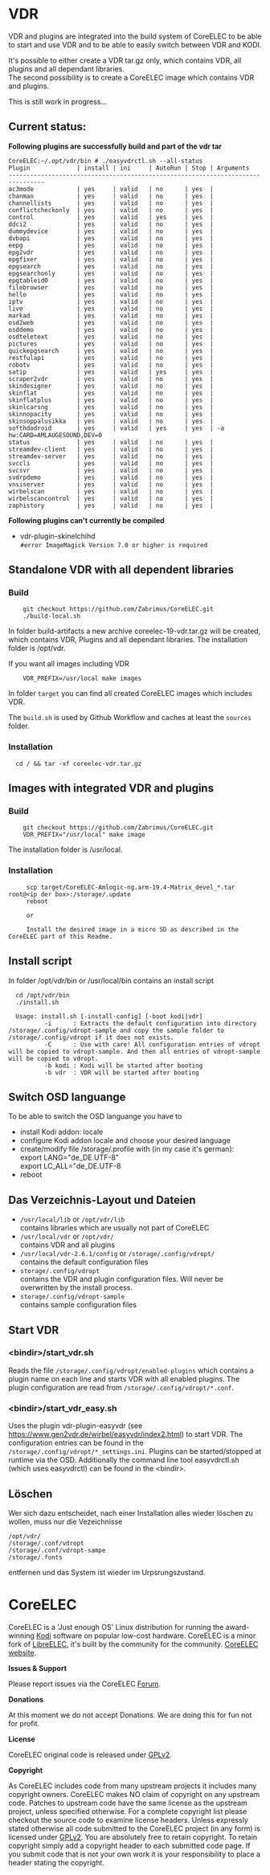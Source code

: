 # VDR
VDR and plugins are integrated into the build system of CoreELEC to be able to start and use VDR and to be able to easily switch between VDR and KODI.

It's possible to either create a VDR tar.gz only, which contains VDR, all plugins and all dependant libraries.<br>
The second possibility is to create a CoreELEC image which contains VDR and plugins.


This is still work in progress...

## Current status:

**Following plugins are successfully build and part of the vdr tar**
```
CoreELEC:~/.opt/vdr/bin # ./easyvdrctl.sh --all-status
Plugin             | install | ini     | AutoRun | Stop | Arguments
--------------------------------------------------------------------------------
ac3mode            | yes     | valid   | no      | yes  |
chanman            | yes     | valid   | no      | yes  |
channellists       | yes     | valid   | no      | yes  |
conflictcheckonly  | yes     | valid   | no      | yes  |
control            | yes     | valid   | yes     | yes  |
ddci2              | yes     | valid   | no      | yes  |
dummydevice        | yes     | valid   | no      | yes  |
dvbapi             | yes     | valid   | no      | yes  |
eepg               | yes     | valid   | no      | yes  |
epg2vdr            | yes     | valid   | no      | yes  |
epgfixer           | yes     | valid   | no      | yes  |
epgsearch          | yes     | valid   | no      | yes  |
epgsearchonly      | yes     | valid   | no      | yes  |
epgtableid0        | yes     | valid   | no      | yes  |
filebrowser        | yes     | valid   | no      | yes  |
hello              | yes     | valid   | no      | yes  |
iptv               | yes     | valid   | no      | yes  |
live               | yes     | valid   | no      | yes  |
markad             | yes     | valid   | no      | yes  |
osd2web            | yes     | valid   | no      | yes  |
osddemo            | yes     | valid   | no      | yes  |
osdteletext        | yes     | valid   | no      | yes  |
pictures           | yes     | valid   | no      | yes  |
quickepgsearch     | yes     | valid   | no      | yes  |
restfulapi         | yes     | valid   | no      | yes  |
robotv             | yes     | valid   | no      | yes  |
satip              | yes     | valid   | yes     | yes  |
scraper2vdr        | yes     | valid   | no      | yes  |
skindesigner       | yes     | valid   | no      | yes  |
skinflat           | yes     | valid   | no      | yes  |
skinflatplus       | yes     | valid   | no      | yes  |
skinlcarsng        | yes     | valid   | no      | yes  |
skinnopacity       | yes     | valid   | no      | yes  |
skinsoppalusikka   | yes     | valid   | no      | yes  |
softhdodroid       | yes     | valid   | yes     | yes  | -a hw:CARD=AMLAUGESOUND,DEV=0
status             | yes     | valid   | no      | yes  |
streamdev-client   | yes     | valid   | no      | yes  |
streamdev-server   | yes     | valid   | no      | yes  |
svccli             | yes     | valid   | no      | yes  |
svcsvr             | yes     | valid   | no      | yes  |
svdrpdemo          | yes     | valid   | no      | yes  |
vnsiserver         | yes     | valid   | no      | yes  |
wirbelscan         | yes     | valid   | no      | yes  |
wirbelscancontrol  | yes     | valid   | no      | yes  |
zaphistory         | yes     | valid   | no      | yes  |
```

**Following plugins can't currently be compiled**
- vdr-plugin-skinelchihd<br>
  ``#error ImageMagick Version 7.0 or higher is required``


## Standalone VDR with all dependent libraries
### Build
```
    git checkout https://github.com/Zabrimus/CoreELEC.git
    ./build-local.sh
```
In folder build-artifacts a new archive coreelec-19-vdr.tar.gz will be created, which contains VDR, Plugins 
and all dependant libraries. The installation folder is /opt/vdr.

If you want all images including VDR
```    
    VDR_PREFIX=/usr/local make images       
```
In folder ```target``` you can find all created CoreELEC images which includes VDR.

The ```build.sh``` is used by Github Workflow and caches at least the ```sources``` folder.<br>

### Installation
```
  cd / && tar -xf coreelec-vdr.tar.gz
```

## Images with integrated VDR and plugins
### Build
```
    git checkout https://github.com/Zabrimus/CoreELEC.git
    VDR_PREFIX="/usr/local" make image
```
The installation folder is /usr/local.

### Installation
```
     scp target/CoreELEC-Amlogic-ng.arm-19.4-Matrix_devel_*.tar root@<ip der box>:/storage/.update
     reboot
     
     or
     
     Install the desired image in a micro SD as described in the CoreELEC part of this Readme. 
```

## Install script
In folder /opt/vdr/bin or /usr/local/bin contains an install script
```
  cd /opt/vdr/bin
  ./install.sh
  
  Usage: install.sh [-install-config] [-boot kodi|vdr]
          -i      : Extracts the default configuration into directory /storage/.config/vdropt-sample and copy the sample folder to /storage/.config/vdropt if it does not exists.
          -C      : Use with care! All configuration entries of vdropt will be copied to vdropt-sample. And then all entries of vdropt-sample will be copied to vdropt.
          -b kodi : Kodi will be started after booting
          -b vdr  : VDR will be started after booting
```

## Switch OSD languange
To be able to switch the OSD languange you have to
- install Kodi addon: locale
- configure Kodi addon locale and choose your desired language
- create/modify file /storage/.profile with (in my case it's german):<br>
   export LANG="de_DE.UTF-8"<br>
   export LC_ALL="de_DE.UTF-8
- reboot

## Das Verzeichnis-Layout und Dateien

- ```/usr/local/lib``` or ```/opt/vdr/lib```<br>
  contains libraries which are usually not part of CoreELEC
- ```/usr/local/vdr``` or ```/opt/vdr/```<br>
  contains VDR and all plugins
- ```/usr/local/vdr-2.6.1/config``` or ```/storage/.config/vdropt/```<br>
  contains the default configuration files  
- ```storage/.config/vdropt```<br>
  contains the VDR and plugin configuration files. Will never be overwritten by the install process. 
- ```storage/.config/vdropt-sample```<br>
  contains sample configuration files

## Start VDR
### \<bindir\>/start_vdr.sh 
Reads the file ```/storage/.config/vdropt/enabled-plugins``` which contains a plugin name on each line and starts VDR 
with all enabled plugins. The plugin configuration are read from ```/storage/.config/vdropt/*.conf```.
### \<bindir\>/start_vdr_easy.sh
Uses the plugin vdr-plugin-easyvdr (see https://www.gen2vdr.de/wirbel/easyvdr/index2.html) to start VDR. 
The configuration entries can be found in the ```/storage/.config/vdropt/*_settings.ini```.
Plugins can be started/stopped at runtime via the OSD.
Additionally the command line tool easyvdrctl.sh (which uses easyvdrctl) can be found in the &lt;bindir&gt;.

## Löschen
Wer sich dazu entscheidet, nach einer Installation alles wieder löschen zu wollen, muss nur die Vezeichnisse
```
/opt/vdr/
/storage/.conf/vdropt
/storage/.conf/vdropt-sampe
/storage/.fonts
```
entfernen und das System ist wieder im Urpsrungszustand.

# CoreELEC

CoreELEC is a 'Just enough OS' Linux distribution for running the award-winning [Kodi](https://kodi.tv) software on popular low-cost hardware. CoreELEC is a minor fork of [LibreELEC](https://libreelec.tv), it's built by the community for the community. [CoreELEC website](http://coreelec.org).

**Issues & Support**

Please report issues via the CoreELEC [Forum](https://discourse.coreelec.org).

**Donations**

At this moment we do not accept Donations. We are doing this for fun not for profit.

**License**

CoreELEC original code is released under [GPLv2](https://www.gnu.org/licenses/gpl-2.0.html).

**Copyright**

As CoreELEC includes code from many upstream projects it includes many copyright owners. CoreELEC makes NO claim of copyright on any upstream code. Patches to upstream code have the same license as the upstream project, unless specified otherwise. For a complete copyright list please checkout the source code to examine license headers. Unless expressly stated otherwise all code submitted to the CoreELEC project (in any form) is licensed under [GPLv2](https://www.gnu.org/licenses/gpl-2.0.html). You are absolutely free to retain copyright. To retain copyright simply add a copyright header to each submitted code page. If you submit code that is not your own work it is your responsibility to place a header stating the copyright.

